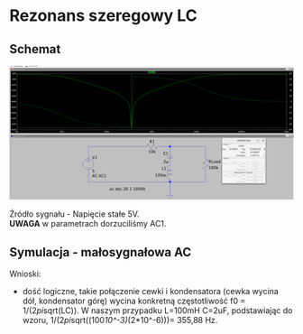 # Rezonans szeregowy LC

## Schemat
![Schemat](img/1.png)

Źródło sygnału - Napięcie stałe 5V.  
**UWAGA** w parametrach dorzuciliśmy AC1.



## Symulacja - małosygnałowa AC


Wnioski:

- dość logiczne, takie połączenie cewki i kondensatora (cewka wycina dół, kondensator górę) wycina konkretną częstotliwość f0 = 1/(2*pi*sqrt(LC)). W naszym przypadku L=100mH C=2uF, podstawiając do wzoru, 1/(2*pi*sqrt((100*10^-3)*(2*10^-6)))= 355,88 Hz.
